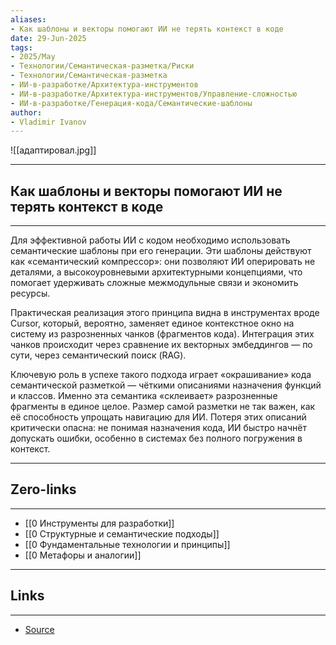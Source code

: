 ```yaml
---
aliases: 
- Как шаблоны и векторы помогают ИИ не терять контекст в коде 
date: 29-Jun-2025
tags:
- 2025/May
- Технологии/Семантическая-разметка/Риски
- Технологии/Семантическая-разметка
- ИИ-в-разработке/Архитектура-инструментов
- ИИ-в-разработке/Архитектура-инструментов/Управление-сложностью
- ИИ-в-разработке/Генерация-кода/Семантические-шаблоны
author:
- Vladimir Ivanov
---
```

![[адаптировал.jpg]]

-----
##  Как шаблоны и векторы помогают ИИ не терять контекст в коде 
-----
Для эффективной работы ИИ с кодом необходимо использовать семантические шаблоны при его генерации. Эти шаблоны действуют как «семантический компрессор»: они позволяют ИИ оперировать не деталями, а высокоуровневыми архитектурными концепциями, что помогает удерживать сложные межмодульные связи и экономить ресурсы.

Практическая реализация этого принципа видна в инструментах вроде Cursor, который, вероятно, заменяет единое контекстное окно на систему из разрозненных чанков (фрагментов кода). Интеграция этих чанков происходит через сравнение их векторных эмбеддингов — по сути, через семантический поиск (RAG).

Ключевую роль в успехе такого подхода играет «окрашивание» кода семантической разметкой — чёткими описаниями назначения функций и классов. Именно эта семантика «склеивает» разрозненные фрагменты в единое целое. Размер самой разметки не так важен, как её способность упрощать навигацию для ИИ. Потеря этих описаний критически опасна: не понимая назначения кода, ИИ быстро начнёт допускать ошибки, особенно в системах без полного погружения в контекст.

---
## Zero-links
---
- [[0 Инструменты для разработки]]
- [[0 Структурные и семантические подходы]]
- [[0 Фундаментальные технологии и принципы]]
- [[0 Метафоры и аналогии]]

---
## Links
---
- [Source](https://t.me/turboproject/1677)